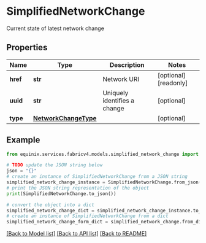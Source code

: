 # SimplifiedNetworkChange

Current state of latest network change

## Properties

Name | Type | Description | Notes
------------ | ------------- | ------------- | -------------
**href** | **str** | Network URI | [optional] [readonly] 
**uuid** | **str** | Uniquely identifies a change | [optional] 
**type** | [**NetworkChangeType**](NetworkChangeType.md) |  | [optional] 

## Example

```python
from equinix.services.fabricv4.models.simplified_network_change import SimplifiedNetworkChange

# TODO update the JSON string below
json = "{}"
# create an instance of SimplifiedNetworkChange from a JSON string
simplified_network_change_instance = SimplifiedNetworkChange.from_json(json)
# print the JSON string representation of the object
print(SimplifiedNetworkChange.to_json())

# convert the object into a dict
simplified_network_change_dict = simplified_network_change_instance.to_dict()
# create an instance of SimplifiedNetworkChange from a dict
simplified_network_change_form_dict = simplified_network_change.from_dict(simplified_network_change_dict)
```
[[Back to Model list]](../README.md#documentation-for-models) [[Back to API list]](../README.md#documentation-for-api-endpoints) [[Back to README]](../README.md)


